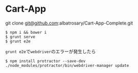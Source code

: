 # Cart-App

git clone git@github.com:albatrosary/Cart-App-Complete.git

```
$ npm i && bower i
$ grunt serve
$ grunt e2e
```

`grunt e2e`で`webdriver`のエラーが発生したら

`
$ npm install protractor --save-dev
./node_modules/protractor/bin/webdriver-manager update
`
